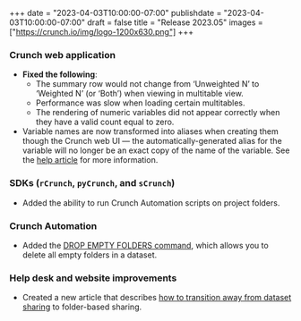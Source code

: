 +++
date = "2023-04-03T10:00:00-07:00"
publishdate = "2023-04-03T10:00:00-07:00"
draft = false
title = "Release 2023.05"
images = ["https://crunch.io/img/logo-1200x630.png"]
+++

### Crunch web application

- **Fixed the following**:
    - The summary row would not change from ‘Unweighted N’ to ‘Weighted N’ (or ‘Both’) when viewing in multitable view.
    - Performance was slow when loading certain multitables.
    - The rendering of numeric variables did not appear correctly when they have a valid count equal to zero.
- Variable names are now transformed into aliases when creating them though the Crunch web UI — the automatically-generated alias for the variable will no longer be an exact copy of the name of the variable. See the [help article](https://help.crunch.io/hc/en-us/articles/13535334060301-Variable-name-aliases) for more information.

### SDKs (`rCrunch`, `pyCrunch`, and `sCrunch`)

- Added the ability to run Crunch Automation scripts on project folders.

### Crunch Automation

- Added the [DROP EMPTY FOLDERS command](https://help.crunch.io/hc/en-us/articles/14055262411021-DROP-EMPTY-FOLDERS-command), which allows you to delete all empty folders in a dataset.

### Help desk and website improvements

- Created a new article that describes [how to transition away from dataset sharing](https://help.crunch.io/hc/en-us/articles/14055262411021-DROP-EMPTY-FOLDERS-command) to folder-based sharing.
